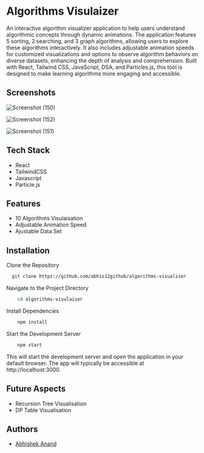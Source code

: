 
# Algorithms Visulaizer

An interactive algorithm visualizer application to help users understand algorithmic concepts through dynamic animations. The application features 5 sorting, 2 searching, and 3 graph algorithms, allowing users to explore these algorithms interactively. It also includes adjustable animation speeds for customized visualizations and options to observe algorithm behaviors on diverse datasets, enhancing the depth of analysis and comprehension. Built with React, Tailwind CSS, JavaScript, DSA, and Particles.js, this tool is designed to make learning algorithms more engaging and accessible.


## Screenshots

![Screenshot (150)](https://github.com/user-attachments/assets/125d975e-208d-4e6a-96c9-7f7926b60958)

![Screenshot (152)](https://github.com/user-attachments/assets/d0e4f27f-60df-4b95-8410-22556dc4ba3d)

![Screenshot (151)](https://github.com/user-attachments/assets/56239695-3972-4fb4-b220-c5f40f06f0fb)


## Tech Stack

* React
* TailwindCSS
* Javascript
* Particle.js



## Features

- 10 Algorithms Visulaisation
- Adjustable Animation Speed
- Ajustable Data Set



## Installation

Clone the Repository

```bash
  git clone https://github.com/abhis12github/algorithms-visualiser
```

Navigate to the Project Directory
```bash
    cd algorithms-visulaiser

```

Install Dependencies
```bash
    npm install
```

Start the Development Server
```bash
    npm start
```

This will start the development server and open the application in your default browser. The app will typically be accessible at http://localhost:3000.
    
## Future Aspects
* Recursion Tree Visualisation 
* DP Table Visualisation
## Authors

- [Abhishek Anand](https://github.com/abhis12github)

